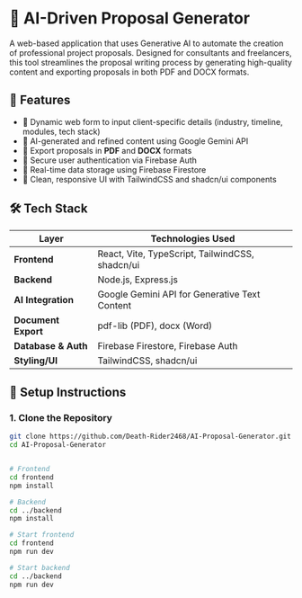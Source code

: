 # 🧠 AI-Driven Proposal Generator

A web-based application that uses Generative AI to automate the creation of professional project proposals. Designed for consultants and freelancers, this tool streamlines the proposal writing process by generating high-quality content and exporting proposals in both PDF and DOCX formats.

## 🚀 Features

- 📝 Dynamic web form to input client-specific details (industry, timeline, modules, tech stack)
- 🤖 AI-generated and refined content using Google Gemini API
- 📄 Export proposals in **PDF** and **DOCX** formats
- 🔐 Secure user authentication via Firebase Auth
- 💾 Real-time data storage using Firebase Firestore
- 🎨 Clean, responsive UI with TailwindCSS and shadcn/ui components

## 🛠️ Tech Stack

| Layer           | Technologies Used                                          |
|----------------|------------------------------------------------------------|
| **Frontend**    | React, Vite, TypeScript, TailwindCSS, shadcn/ui            |
| **Backend**     | Node.js, Express.js                                        |
| **AI Integration** | Google Gemini API for Generative Text Content              |
| **Document Export** | pdf-lib (PDF), docx (Word)                               |
| **Database & Auth** | Firebase Firestore, Firebase Auth                        |
| **Styling/UI**  | TailwindCSS, shadcn/ui                                     |



## 🔧 Setup Instructions

### 1. Clone the Repository

```bash
git clone https://github.com/Death-Rider2468/AI-Proposal-Generator.git
cd AI-Proposal-Generator


# Frontend
cd frontend
npm install

# Backend
cd ../backend
npm install

# Start frontend
cd frontend
npm run dev

# Start backend
cd ../backend
npm run dev

